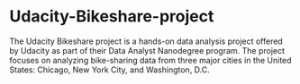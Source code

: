# Udacity-Bikeshare-project
The Udacity Bikeshare project is a hands-on data analysis project offered by Udacity as part of their Data Analyst Nanodegree program. The project focuses on analyzing bike-sharing data from three major cities in the United States: Chicago, New York City, and Washington, D.C.
